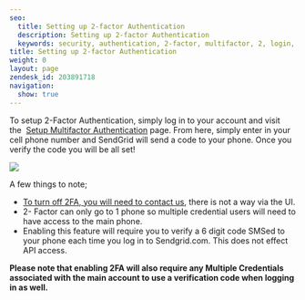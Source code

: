 ```yaml
---
seo:
  title: Setting up 2-factor Authentication
  description: Setting up 2-factor Authentication
  keywords: security, authentication, 2-factor, multifactor, 2, login, 2fa, two, factor, auth
title: Setting up 2-factor Authentication
weight: 0
layout: page
zendesk_id: 203891718
navigation:
  show: true
---
```


To setup 2-Factor Authentication, simply log in to your account and visit the&nbsp; [Setup Multifactor Authentication](https://sendgrid.com/multifactor/configure) page. From here, simply enter in your cell phone number and SendGrid will send a code to your phone. Once you verify the code you will be all set!&nbsp;

![]({{root_url}}/images/2famaco.png)

A few things to note;

- [To turn off 2FA, you will need to contact us,](/hc/en-us/articles/204232503-How-can-I-turn-off-2-factor-authentication-)&nbsp;there is not a way via the UI.
- 2- Factor can only go to 1 phone so multiple&nbsp;credential&nbsp;users will need to have access to the main phone.&nbsp;
- Enabling this feature will require you to verify a 6 digit code SMSed to your phone each time you log in to Sendgrid.com.&nbsp;This&nbsp;does not effect API&nbsp;access.

**Please note that enabling 2FA will also require any Multiple Credentials associated with the main account to use a&nbsp;verification code when logging in as well.&nbsp;**

